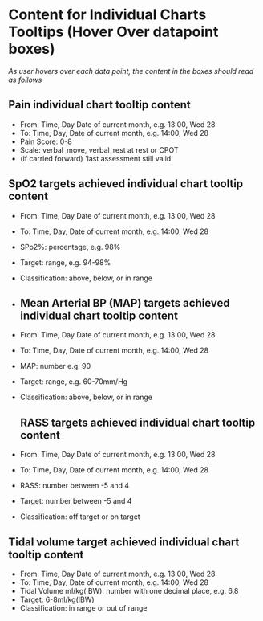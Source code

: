 # Content for Individual Charts Tooltips (Hover Over datapoint boxes) 
*As user hovers over each data point, the content in the boxes should read as follows*
## Pain individual chart tooltip content
- From: Time, Day Date of current month, e.g. 13:00, Wed 28
- To: Time, Day, Date of current month, e.g. 14:00, Wed 28
- Pain Score: 0-8
- Scale: verbal_move, verbal_rest at rest or CPOT
- (if carried forward) 'last assessment still valid' 

## SpO2 targets achieved individual chart tooltip content
- From: Time, Day Date of current month, e.g. 13:00, Wed 28
- To: Time, Day, Date of current month, e.g. 14:00, Wed 28
- SPo2%: percentage, e.g. 98%
- Target: range, e.g. 94-98%
- Classification: above, below, or in range

- ## Mean Arterial BP (MAP) targets achieved individual chart tooltip content
- From: Time, Day Date of current month, e.g. 13:00, Wed 28
- To: Time, Day, Date of current month, e.g. 14:00, Wed 28
- MAP: number e.g. 90
- Target: range, e.g. 60-70mm/Hg
- Classification: above, below, or in range

  ## RASS targets achieved individual chart tooltip content
- From: Time, Day Date of current month, e.g. 13:00, Wed 28
- To: Time, Day, Date of current month, e.g. 14:00, Wed 28
- RASS: number between -5 and 4 
- Target: number between -5 and 4 
- Classification: off target or on target

## Tidal volume target achieved individual chart tooltip content
- From: Time, Day Date of current month, e.g. 13:00, Wed 28
- To: Time, Day, Date of current month, e.g. 14:00, Wed 28
- Tidal Volume ml/kg(IBW): number with one decimal place, e.g. 6.8
- Target: 6-8ml/kg(IBW)
- Classification: in range or out of range
